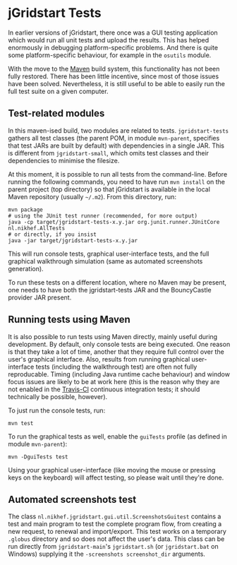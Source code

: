 jGridstart Tests
================

In earlier versions of jGridstart, there once was a GUI testing application
which would run all unit tests and upload the results. This has helped
enormously in debugging platform-specific problems. And there is quite some
platform-specific behaviour, for example in the `osutils` module.

With the move to the [Maven] build system, this functionality has not been
fully restored. There has been little incentive, since most of those issues
have been solved. Nevertheless, it is still useful to be able to easily run the
full test suite on a given computer.


Test-related modules
--------------------

In this maven-ised build, two modules are related to tests. `jgridstart-tests`
gathers all test classes (the parent POM, in module `mvn-parent`, specifies
that test JARs are built by default) with dependencies in a single JAR. This is
different from `jgridstart-small`, which omits test classes and their
dependencies to minimise the filesize.

At this moment, it is possible to run all tests from the command-line. Before
running the following commands, you need to have run `mvn install` on the
parent project (top directory) so that jGridstart is available in the local
Maven repository (usually `~/.m2`). From this directory, run:

    mvn package
    # using the JUnit test runner (recommended, for more output)
    java -cp target/jgridstart-tests-x.y.jar org.junit.runner.JUnitCore nl.nikhef.AllTests
    # or directly, if you insist
    java -jar target/jgridstart-tests-x.y.jar 

This will run console tests, graphical user-interface tests, and the full
graphical walkthrough simulation (same as automated screenshots generation).

To run these tests on a different location, where no Maven may be present, one
needs to have both the jgridstart-tests JAR and the BouncyCastle provider JAR
present.


Running tests using Maven
-------------------------

It is also possible to run tests using Maven directly, mainly useful during
development. By default, only console tests are being executed. One reason is
that they take a lot of time, another that they require full control over the
user's graphical interface. Also, results from running graphical user-interface
tests (including the walkthrough test) are often not fully reproducable. Timing
(including Java runtime cache behaviour) and window focus issues are likely to
be at work here (this is the reason why they are not enabled in the [Travis-CI]
continuous integration tests; it should technically be possible, however).

To just run the console tests, run:

    mvn test

To run the graphical tests as well, enable the `guiTests` profile (as defined in
module `mvn-parent`):

    mvn -DguiTests test

Using your graphical user-interface (like moving the mouse or pressing keys on
the keyboard) will affect testing, so please wait until they're done.


Automated screenshots test
--------------------------

The class `nl.nikhef.jgridstart.gui.util.ScreenshotsGuitest` contains a test
and main program to test the complete program flow, from creating a new
request, to renewal and import/export. This test works on a temporary `.globus`
directory and so does not affect the user's data. This class can be run
directly from `jgridstart-main`'s `jgridstart.sh` (or `jgridstart.bat` on
Windows) supplying it the `-screenshots screenshot_dir` arguments.



[Maven]: http://maven.apache.org/
[Travis-CI]: http://travis-ci.org/wvengen/jGridstart

